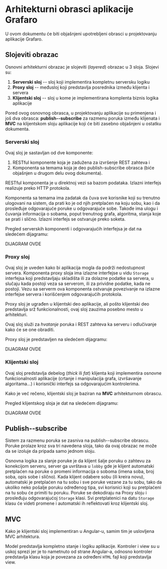 # Arhitekturni obrasci aplikacije Grafaro

U ovom dokumentu će biti objašnjeni upotrebljeni obrasci u projektovanju aplikacije Grafaro.

## Slojeviti obrazac

Osnovni arhitekturni obrazac je slojeviti (_layered_) obrazac u 3 sloja. Slojevi su:

1. **Serverski sloj** -- sloj koji implementira kompletnu serversku logiku
2. **Proxy sloj** -- međusloj koji predstavlja posrednika između klijenta i servera
3. **Klijentski sloj** -- sloj u kome je implementirana komplenta biznis logika aplikacije

Pored ovog osnovnog obrasca, u projektovanju aplikacije su primenjena i još dva obrasca: **publish--subscribe** za razmenu poruka između klijenata i **MVC** na klijentskom sloju aplikacije koji će biti zasebno objašnjeni u ostatku dokumenta.

### Serverski sloj

Ovaj sloj je sastavljan od dve komponente:

1. RESTful komponente koja je zadužena za izvršenje REST zahteva i
2. Komponenta sa temama koja je deo publish-subscribe obrasca (biće objašnjen u drugom delu ovog dokumenta).

RESTful komponenta je u direktnoj vezi sa bazom podataka. Izlazni interfejs realizuje preko HTTP protokola.

Komponenta sa temama ima zadatak da čuva sve korisnike koji su trenutno ulogovani na sistem, da prati ko je od njih pretplaćen na koju sobu, kao i da prosleđuje odgovarajuće poruke u odgovarajuće sobe. Takođe ima ulogu i čuvanja informacija o sobama, poput trenutnog grafa, algoritma, stanja koje se prati i slično. Izlazni interfejs se ostvaruje preko soketa.

Pregled serverskih komponenti i odgovarajućih interfejsa je dat na sledećem dijagramu:

DIJAGRAM OVDE

### Proxy sloj

Ovaj sloj je uveden kako bi aplikacija mogla da podrži nedostupnost servera. Komponenta proxy sloja ima izlazne interfejse u vidu `Storage` interfejsa koji predstavljaju skladišta ili za dolazne podatke sa servera, u slučaju kada postoji veza sa serverom, ili za prividne podatke, kada ne postoji. Vezu sa serverm ova komponenta ostvaruje povezivanje na izlazne interfejse servera i korišćenjem odgovarajućih protokola.

Proxy sloj je ugrađen u klijentski deo aplikacije, ali pošto klijentski deo predstavlja srž funkcionalnosti, ovaj sloj zauzima posebno mesto u arhitekturi.

Ovaj sloj služi za _hvatanje_ poruka i REST zahteva ka serveru i odlučivanje kako će se one obraditi.

Proxy sloj je predstavljen na sledećem dijagramu:

DIJAGRAM OVDE

### Klijentski sloj

Ovaj sloj predstavlja debelog (_thick_ ili _fat_) klijenta koji implementira osnovne funkcionalnosti aplikacije (crtanje i manipulacija grafa, izvršavanje algoritama...) i korisnički interfejs sa odgovarajućim kontrolerima.

Kako je već rečeno, klijentski sloj je baziran na **MVC** arhitekturnom obrascu.

Pregled klijentskog sloja je dat na sledećem dijagramu:
 
DIJAGRAM OVDE

## Publish--subscribe

Sistem za razmenu poruka se zasniva na publish--subscribe obrascu. Poruke prolaze kroz sva tri navedena sloja, tako da ovaj obrazac ne može da se izoluje da pripada samo jednom sloju.

Osnovna logika za slanje poruke je da klijent šalje poruku o zahtevu za konekcijom serveru, server ga uvrštava u `lobby` gde je klijent automatski pretplaćen na poruke o promeni informacija o soboma (imena soba, broj soba, opis sobe i slično). Kada klijent odabere sobu (ili kreira novu), automatski je pretplaćen na tu sobu i sve poruke vezane za tu sobu, tako da ukoliko neko pošalje poruku određenog tipa, svi korisnici koji su pretplaćeni na tu sobu će primiti tu poruku. Poruke se dekodiraju na Proxy sloju i prosleđuju odgovarajućoj `Storage` klasi. Svi pretplatenici na datu `Storage` klasu će videti promene i automatski ih reflektovati kroz klijentski sloj.

## MVC

Kako je klijentski sloj implementiran u Angular-u, samim tim je uslovljena MVC arhitektura.

Model predstavlja kompletno stanje i logiku aplikacije. Kontroler i view su u uskoj sprezi jer je to nametnuto od strane Angular-a, odnosno kontroler predstavlja klasu koja je povezana za određeni `HTML` fajl koji predstavlja view.
 
